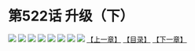 # 第522话 升级（下）
![](https://mhpic.xiaomingtaiji.net/comic/D/斗破苍穹拆分版/522话/1.jpg-zymk.middle.webp)
![](https://mhpic.xiaomingtaiji.net/comic/D/斗破苍穹拆分版/522话/2.jpg-zymk.middle.webp)
![](https://mhpic.xiaomingtaiji.net/comic/D/斗破苍穹拆分版/522话/3.jpg-zymk.middle.webp)
![](https://mhpic.xiaomingtaiji.net/comic/D/斗破苍穹拆分版/522话/4.jpg-zymk.middle.webp)
![](https://mhpic.xiaomingtaiji.net/comic/D/斗破苍穹拆分版/522话/5.jpg-zymk.middle.webp)
![](https://mhpic.xiaomingtaiji.net/comic/D/斗破苍穹拆分版/522话/6.jpg-zymk.middle.webp)
![](https://mhpic.xiaomingtaiji.net/comic/D/斗破苍穹拆分版/522话/7.jpg-zymk.middle.webp)
![](https://mhpic.xiaomingtaiji.net/comic/D/斗破苍穹拆分版/522话/8.jpg-zymk.middle.webp)
[【上一章】](./521.md)
[【目录】](./README.md)
[【下一章】](./523.md)
